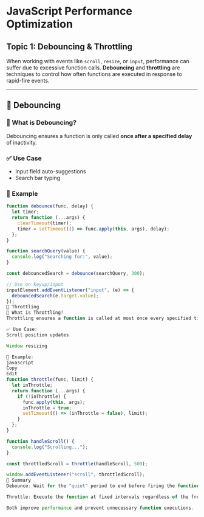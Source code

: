 # JavaScript Performance Optimization  

## Topic 1: Debouncing & Throttling

When working with events like `scroll`, `resize`, or `input`, performance can suffer due to excessive function calls. **Debouncing** and **throttling** are techniques to control how often functions are executed in response to rapid-fire events.

---

## 🔁 Debouncing

### 🔹 What is Debouncing?

Debouncing ensures a function is only called **once after a specified delay** of inactivity.

### ✅ Use Case

- Input field auto-suggestions
- Search bar typing

### 🧪 Example

```javascript
function debounce(func, delay) {
  let timer;
  return function (...args) {
    clearTimeout(timer);
    timer = setTimeout(() => func.apply(this, args), delay);
  };
}

function searchQuery(value) {
  console.log("Searching for:", value);
}

const debouncedSearch = debounce(searchQuery, 300);

// Use on keyup/input
inputElement.addEventListener("input", (e) => {
  debouncedSearch(e.target.value);
});
🚦 Throttling
🔹 What is Throttling?
Throttling ensures a function is called at most once every specified time interval, regardless of how often the event occurs.

✅ Use Case:
Scroll position updates

Window resizing

🧪 Example:
javascript
Copy
Edit
function throttle(func, limit) {
  let inThrottle;
  return function (...args) {
    if (!inThrottle) {
      func.apply(this, args);
      inThrottle = true;
      setTimeout(() => (inThrottle = false), limit);
    }
  };
}

function handleScroll() {
  console.log("Scrolling...");
}

const throttledScroll = throttle(handleScroll, 500);

window.addEventListener("scroll", throttledScroll);
🧾 Summary
Debounce: Wait for the "quiet" period to end before firing the function.

Throttle: Execute the function at fixed intervals regardless of the frequency.

Both improve performance and prevent unnecessary function executions.

